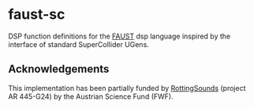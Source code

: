 # faust-sc

DSP function definitions for the [FAUST](https://faustdoc.grame.fr/) dsp language inspired by the interface of standard SuperCollider UGens.

## Acknowledgements

This implementation has been partially funded by [RottingSounds](http://rottingsounds.org) (project AR 445-G24) by the Austrian Science Fund (FWF).

